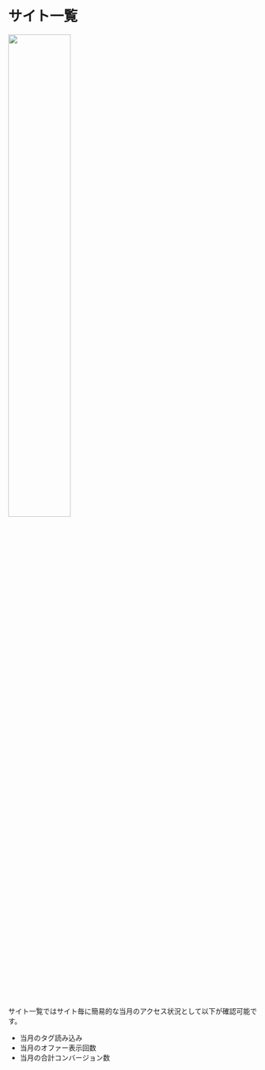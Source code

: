 # サイト一覧

<img src="https://github.com/f-code/code-mc-docs/blob/master/ja/images/s1.PNG" width=50%>

サイト一覧ではサイト毎に簡易的な当月のアクセス状況として以下が確認可能です。
* 当月のタグ読み込み
* 当月のオファー表示回数
* 当月の合計コンバージョン数 
